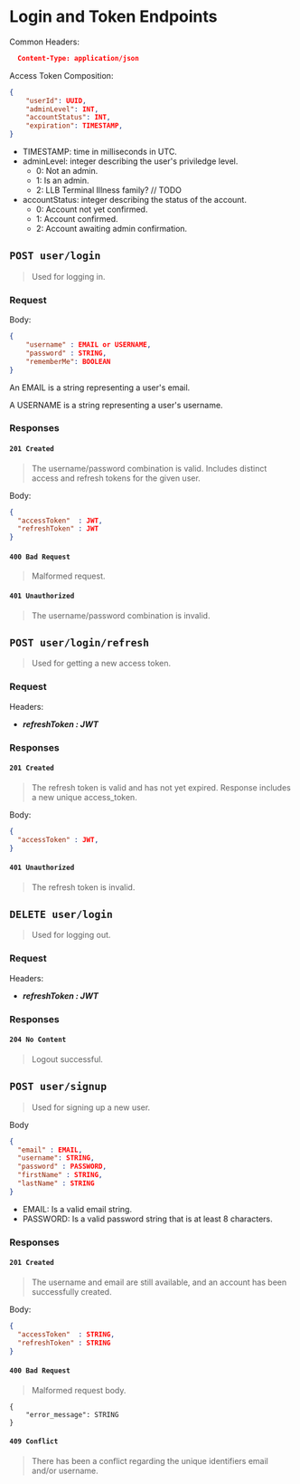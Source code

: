 # Login and Token Endpoints

Common Headers: 
```json
  Content-Type: application/json
```

Access Token Composition:

``` json
{
    "userId": UUID,
    "adminLevel": INT,
    "accountStatus": INT,
    "expiration": TIMESTAMP, 
}

```
- TIMESTAMP: time in milliseconds in UTC.
- adminLevel: integer describing the user's priviledge level. 
    - 0: Not an admin.
    - 1: Is an admin.
    - 2: LLB Terminal Illness family? // TODO
- accountStatus: integer describing the status of the account.
    - 0: Account not yet confirmed.
    - 1: Account confirmed.
    - 2: Account awaiting admin confirmation.


## `POST user/login`

>Used for logging in.

### __Request__

Body:
```json
{
    "username" : EMAIL or USERNAME,
    "password" : STRING,
    "rememberMe": BOOLEAN
}
```
  An EMAIL is a string representing a user's email.

  A USERNAME is a string representing a user's username.
  
### __Responses__ 
 

#### `201 Created`

> The username/password combination is valid. Includes distinct access and refresh tokens for the given user. 

Body: 
```json
{
  "accessToken"  : JWT,
  "refreshToken" : JWT
}
```
#### `400 Bad Request`
> Malformed request.

#### `401 Unauthorized`
> The username/password combination is invalid.

## `POST user/login/refresh`

> Used for getting a new access token.

### __Request__

Headers:
- ***refreshToken : JWT***

### __Responses__ 

#### `201 Created`
> The refresh token is valid and has not yet expired. Response includes a new unique access_token.

Body: 
```json
{
  "accessToken" : JWT,
}
```

#### `401 Unauthorized`
> The refresh token is invalid.


## `DELETE user/login`

> Used for logging out.

### __Request__

Headers:
- ***refreshToken : JWT***

### __Responses__ 

#### `204 No Content`
> Logout successful.


## `POST user/signup`

> Used for signing up a new user.

Body

```json
{
  "email" : EMAIL,
  "username": STRING,
  "password" : PASSWORD,
  "firstName" : STRING,
  "lastName" : STRING
}
```

- EMAIL: Is a valid email string.
- PASSWORD: Is a valid password string that is at least 8 characters.

### __Responses__ 

#### `201 Created`
> The username and email are still available, and an account has been successfully created.

Body: 
```json
{
  "accessToken"  : STRING,
  "refreshToken" : STRING
}
```
 
#### `400 Bad Request`
> Malformed request body.

```jsonld=
{
    "error_message": STRING
}
```

#### `409 Conflict`
> There has been a conflict regarding the unique identifiers email and/or username.

